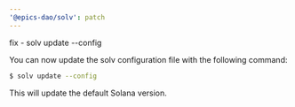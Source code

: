```yaml
---
'@epics-dao/solv': patch
---
```


fix - solv update --config

You can now update the solv configuration file with the following command:

```bash
$ solv update --config
```

This will update the default Solana version.
